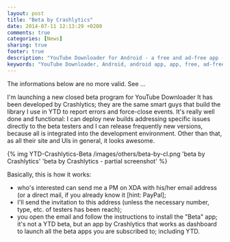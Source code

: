```yaml
---
layout: post
title: "Beta by Crashlytics"
date: 2014-07-11 12:13:29 +0200
comments: true
categories: [News]
sharing: true
footer: true
description: "YouTube Downloader for Android - a free and ad-free app - new beta program"
keywords: "YouTube Downloader, Android, android app, app, free, ad-free, no ads, dentex, video, YouTube, downloader"
---
```

The informations below are no more valid. See ...

I'm launching a new closed beta program for YouTube Downloader It has been developed by Crashlytics; they are the same smart guys that build the library I use in YTD to report errors and force-close events.
It's really well done and functional: I can deploy new builds addressing specific issues directly to the beta testers and I can release frequently new versions, because all is integrated into the development environment.
Other than that, as all their site and UIs in general, it looks awesome.

{% img YTD-Crashlytics-Beta /images/others/beta-by-cl.png 'beta by Crashlytics' 'beta by Crashlytics - partial screenshot' %}

Basically, this is how it works:

- who's interested can send me a PM on XDA with his/her email address (or a direct mail, if you already know it [hint: PayPal];
- I'll send the invitation to this address (unless the necessary number, type, etc. of testers has been reach);
- you open the email and follow the instructions to install the "Beta" app; it's not a YTD beta, but an app by Crashlytics that works as dashboard to launch all the beta apps you are subscribed to; including YTD.
